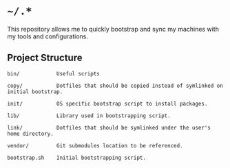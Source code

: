 # `~/.*`

This repository allows me to quickly bootstrap and sync my machines with my
tools and configurations.

## Project Structure
```
bin/            Useful scripts

copy/           Dotfiles that should be copied instead of symlinked on initial bootstrap.

init/           OS specific bootstrap script to install packages.

lib/            Library used in bootstrapping script.

link/           Dotfiles that should be symlinked under the user's home directory.

vendor/         Git submodules location to be referenced.

bootstrap.sh    Initial bootstrapping script.
```
